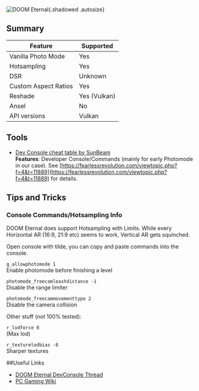 ![DOOM Eternal](Images\doometernal_header.png "Shot by ItsYFP"){.shadowed .autosize}

## Summary

Feature | Supported
--|--
Vanilla Photo Mode | Yes
Hotsampling | Yes 
DSR | Unknown
Custom Aspect Ratios | Yes
Reshade | Yes (Vulkan)
Ansel | No
API versions | Vulkan
 
## Tools

* [Dev Console cheat table by SunBeam]( ..\CheatTables\DOOMEternalx64vk.CT )  
**Features**: Developer Console/Commands (mainly for early Photomode in our case). 
See [https://fearlessrevolution.com/viewtopic.php?f=4&t=11889](https://fearlessrevolution.com/viewtopic.php?f=4&t=11889) for details.


## Tips and Tricks

### Console Commands/Hotsampling Info

DOOM Eternal does support Hotsampling with Limits. While every Horizontal AR (16:9, 21:9 etc) seems to work, Vertical AR gets squinched.

Open console with tilde, you can copy and paste commands into the console.

`g_allowphotomode 1`  
Enable photomode before finishing a level

`photomode_freecamleashdistance -1`  
Disable the range limiter

`photomode_freecammovementtype 2`  
Disable the camera collision

Other stuff (not 100% tested):

`r_lodforce 0`  
(Max lod)

`r_texturelodbias -8`  
Sharper textures

##Useful Links

* [DOOM Eternal DevConsole Thread](https://fearlessrevolution.com/viewtopic.php?f=4&t=11889)
* [PC Gaming Wiki](https://www.pcgamingwiki.com/wiki/Doom_Eternal)